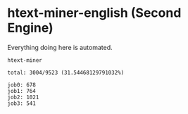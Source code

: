 # htext-miner-english (Second Engine)

Everything doing here is automated.

```
htext-miner

total: 3004/9523 (31.54468129791032%)

job0: 678
job1: 764
job2: 1021
job3: 541
```